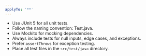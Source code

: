 ```yaml
---
applyTo: '**'
---
```

- Use JUnit 5 for all unit tests.
- Follow the naming convention: <ClassName>Test.java.
- Use Mockito for mocking dependencies.
- Always include tests for null inputs, edge cases, and exceptions.
- Prefer `assertThrows` for exception testing.
- Place all test files in the `src/test/java` directory.
